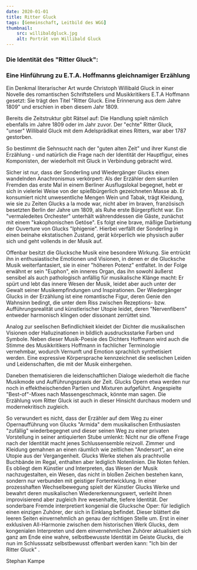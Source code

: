 ```yaml
---
date: 2020-01-01
title: Ritter Gluck
tags: [Gemeinschaft, Leitbild des WGG]
thumbnail: 
    src: willibaldgluck.jpg
    alt: Porträt von Willibald Gluck
---
```

<h3>
    Die Identität des "Ritter Gluck":
</h3>

<h3>
    Eine Hinführung zu E.T.A. Hoffmanns gleichnamiger Erzählung
</h3>

Ein Denkmal literarischer Art wurde Christoph Willibald Gluck in einer Novelle des romantischen Schriftstellers und Musikkritikers E.T.A 
Hoffmann gesetzt: Sie trägt den Titel "Ritter Gluck. Eine Erinnerung aus dem Jahre 1809" und erschien in eben diesem Jahr 1809.

Bereits die Zeitstruktur gibt Rätsel auf: Die Handlung spielt nämlich ebenfalls im Jahre 1809 oder im Jahr zuvor. Der "echte" Ritter 
Gluck, "unser" Willibald Gluck mit dem Adelsprädikat eines Ritters, war aber 1787 gestorben.

So bestimmt die Sehnsucht nach der "guten alten Zeit" und ihrer Kunst die Erzählung - und natürlich die Frage nach der Identität der 
Hauptfigur, eines Komponisten, der wiederholt mit Gluck in Verbindung gebracht wird.

Sicher ist nur, dass der Sonderling und Wiedergänger Glucks einen wandelnden Anachronismus verkörpert: Als der Erzähler dem skurrilen 
Fremden das erste Mal in einem Berliner Ausflugslokal begegnet, hebt er sich in vielerlei Weise von der spießbürgerlich gezeichneten 
Masse ab. Er konsumiert nicht unwesentliche Mengen Wein und Tabak, trägt Kleidung, wie sie zu Zeiten Glucks a la mode war, nicht aber 
im braven, französisch besetzten Berlin der Jahre um 1809, als Ruhe erste Bürgerpflicht war. Ein "vermaledeites Orchester" unterhält währenddessen 
die Gäste, zunächst mit einem "kakophonischen Getöse". Es folgt eine brave, mäßige Darbietung der Ouverture von Glucks "Iphigenie". Hierbei 
verfällt der Sonderling in einen beinahe ekstatischen Zustand, gerät körperlich wie physisch außer sich und geht vollends in der Musik auf.

Offenbar besitzt die Glucksche Musik eine besondere Wirkung. Sie entrückt ihn in enthusiastische Emotionen und Visionen, in denen er die 
Glucksche Musik weiterfantasiert, sie in einer "höheren Potenz" entfaltet. In der Folge erwähnt er sein "Euphon", ein inneres Organ, das 
ihn sowohl äußerst sensibel als auch pathologisch anfällig für musikalische Klänge macht: Er spürt und lebt das innere Wesen der Musik, 
leidet aber auch unter der Gewalt seiner Musikempfindungen und Inspirationen. Der Wiedergänger Glucks in der Erzählung ist eine romantische 
Figur, deren Genie den Wahnsinn bedingt, die unter dem Riss zwischen Rezeptions- bzw. Aufführungsrealität und künstlerischer Utopie leidet, 
deren "Nervenfibern" entweder harmonisch klingen oder dissonant zerrüttet sind.

Analog zur seelischen Befindlichkeit kleidet der Dichter die musikalischen Visionen oder Halluzinationen in bildlich ausdrucksstarke Farben 
und Symbole. Neben dieser Musik-Poesie des Dichters Hoffmann wird auch die Stimme des Musikkritikers Hoffmann in fachlicher Terminologie 
vernehmbar, wodurch Vernunft und Emotion sprachlich synthetisiert werden. Eine expressive Körpersprache kennzeichnet die seelischen Leiden und Leidenschaften, die mit der Musik einhergehen.

Daneben thematisieren die leidenschaftlichen Dialoge wiederholt die flache Musikmode und Aufführungspraxis der Zeit. Glucks Opern etwa werden 
nur noch in effektheischenden Partien und Mixturen aufgeführt. Angespielte "Best-of"-Mixes nach Massengeschmack, könnte man sagen. Die 
Erzählung vom Ritter Gluck ist auch in dieser Hinsicht durchaus modern und modernekritisch zugleich.

So verwundert es nicht, dass der Erzähler auf dem Weg zu einer Opernaufführung von Glucks "Armida" dem musikalischen Enthusiasten "zufällig" 
wiederbegegnet und dieser seinen Weg zu einer privaten Vorstellung in seiner antiquierten Stube umlenkt:
Nicht nur die offene Frage nach der Identität macht jenes Schlussensemble reizvoll. Zimmer und Kleidung gemahnen an einen räumlich wie 
zeitlichen "Andersort", an eine Utopie aus der Vergangenheit. Glucks Werke stehen als prachtvolle Buchbände im Regal, enthalten aber 
lediglich Notenlinien. Die Noten fehlen. Es obliegt dem Künstler und Interpreten, das Wesen der Musik nachzugestalten, ein Wesen, das nicht 
in bloßen Zeichen bestehen kann, sondern nur verbunden mit geistiger Fortentwicklung. In einer prozesshaften Wechselbewegung spielt der 
Künstler Glucks Werke und bewahrt deren musikalischen Wiedererkennungswert, verleiht ihnen improvisierend aber zugleich ihre wesenhafte, tiefere 
Identität. Der sonderbare Fremde interpretiert kongenial die Glucksche Oper: für lediglich einen einzigen Zuhörer, der sich in Einklang 
befindet. Dieser blättert die leeren Seiten einvernehmlich an genau der richtigen Stelle um. Erst in einer exklusiven All-Harmonie zwischen 
dem historischen Werk Glucks, dem kongenialen Interpreten und dem einvernehmlichen Zuhörer aktualisiert sich ganz am Ende eine wahre, selbstbewusste 
Identität im Geiste Glucks, die nun im Schlusssatz selbstbewusst offenbart werden kann: "Ich bin der Ritter Gluck" .

</p>

<p>
    Stephan Kampe
</p>




   
